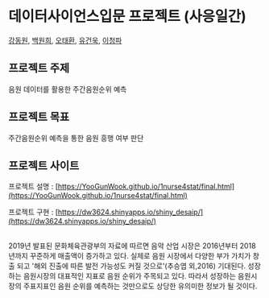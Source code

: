 # 데이터사이언스입문 프로젝트 (사응일간)
[강동원](https://github.com/dw3624), [백원희](https://github.com/Wonhee-baek), [오태환](https://github.com/dhxoghks95), [유건욱](https://github.com/YooGunWook), [이청파](https://github.com/leechungpa)
<br>

## 프로젝트 주제
음원 데이터를 활용한 주간음원순위 예측 
<br>

## 프로젝트 목표
주간음원순위 예측을 통한 음원 흥행 여부 판단 
<br>

## 프로젝트 사이트
프로젝트 설명 : [https://YooGunWook.github.io/1nurse4stat/final.html](https://YooGunWook.github.io/1nurse4stat/final.html) 

프로젝트 구현 : [https://dw3624.shinyapps.io/shiny_desaip/](https://dw3624.shinyapps.io/shiny_desaip/)
<br>
##

2019년 발표된 문화체육관광부의 자료에 따르면 음악 산업 시장은 2016년부터 2018년까지 꾸준하게 매출액이 증가하고 있다. 실제로 음원 시장에서 다양한 부가 가치가 창출 되고 '해외 진출에 따른 발전 가능성도 커질 것으로'(추승엽 외,2016) 기대된다. 성장하는 음원시장의 대표적인 지표로 음원 순위가 주목되고 있다. 따라서 성장하는 음원시장의 주표지표인 음원 순위를 예측하는 것만으로도 상당한 유의미한 정보가 될 것이다.
